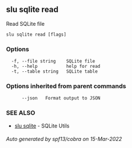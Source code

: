 ## slu sqlite read

Read SQLite file

```
slu sqlite read [flags]
```

### Options

```
  -f, --file string    SQLite file
  -h, --help           help for read
  -t, --table string   SQLite table
```

### Options inherited from parent commands

```
      --json   Format output to JSON
```

### SEE ALSO

* [slu sqlite](slu_sqlite.md)	 - SQLite Utils

###### Auto generated by spf13/cobra on 15-Mar-2022
